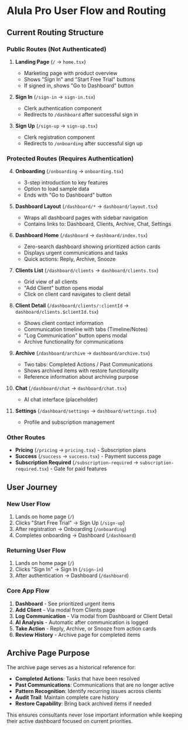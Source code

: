# Alula Pro User Flow and Routing

## Current Routing Structure

### Public Routes (Not Authenticated)
1. **Landing Page** (`/` → `home.tsx`)
   - Marketing page with product overview
   - Shows "Sign In" and "Start Free Trial" buttons
   - If signed in, shows "Go to Dashboard" button

2. **Sign In** (`/sign-in` → `sign-in.tsx`)
   - Clerk authentication component
   - Redirects to `/dashboard` after successful sign in

3. **Sign Up** (`/sign-up` → `sign-up.tsx`)
   - Clerk registration component
   - Redirects to `/onboarding` after successful sign up

### Protected Routes (Requires Authentication)
4. **Onboarding** (`/onboarding` → `onboarding.tsx`)
   - 3-step introduction to key features
   - Option to load sample data
   - Ends with "Go to Dashboard" button

5. **Dashboard Layout** (`/dashboard/*` → `dashboard/layout.tsx`)
   - Wraps all dashboard pages with sidebar navigation
   - Contains links to: Dashboard, Clients, Archive, Chat, Settings

6. **Dashboard Home** (`/dashboard` → `dashboard/index.tsx`)
   - Zero-search dashboard showing prioritized action cards
   - Displays urgent communications and tasks
   - Quick actions: Reply, Archive, Snooze

7. **Clients List** (`/dashboard/clients` → `dashboard/clients.tsx`)
   - Grid view of all clients
   - "Add Client" button opens modal
   - Click on client card navigates to client detail

8. **Client Detail** (`/dashboard/clients/:clientId` → `dashboard/clients.$clientId.tsx`)
   - Shows client contact information
   - Communication timeline with tabs (Timeline/Notes)
   - "Log Communication" button opens modal
   - Archive functionality for communications

9. **Archive** (`/dashboard/archive` → `dashboard/archive.tsx`)
   - Two tabs: Completed Actions / Past Communications
   - Shows archived items with restore functionality
   - Reference information about archiving purpose

10. **Chat** (`/dashboard/chat` → `dashboard/chat.tsx`)
    - AI chat interface (placeholder)

11. **Settings** (`/dashboard/settings` → `dashboard/settings.tsx`)
    - Profile and subscription management

### Other Routes
- **Pricing** (`/pricing` → `pricing.tsx`) - Subscription plans
- **Success** (`/success` → `success.tsx`) - Payment success page
- **Subscription Required** (`/subscription-required` → `subscription-required.tsx`) - Gate for paid features

## User Journey

### New User Flow
1. Lands on home page (`/`)
2. Clicks "Start Free Trial" → Sign Up (`/sign-up`)
3. After registration → Onboarding (`/onboarding`)
4. Completes onboarding → Dashboard (`/dashboard`)

### Returning User Flow
1. Lands on home page (`/`)
2. Clicks "Sign In" → Sign In (`/sign-in`)
3. After authentication → Dashboard (`/dashboard`)

### Core App Flow
1. **Dashboard** - See prioritized urgent items
2. **Add Client** - Via modal from Clients page
3. **Log Communication** - Via modal from Dashboard or Client Detail
4. **AI Analysis** - Automatic after communication is logged
5. **Take Action** - Reply, Archive, or Snooze from action cards
6. **Review History** - Archive page for completed items

## Archive Page Purpose
The archive page serves as a historical reference for:
- **Completed Actions**: Tasks that have been resolved
- **Past Communications**: Communications that are no longer active
- **Pattern Recognition**: Identify recurring issues across clients
- **Audit Trail**: Maintain complete care history
- **Restore Capability**: Bring back archived items if needed

This ensures consultants never lose important information while keeping their active dashboard focused on current priorities.